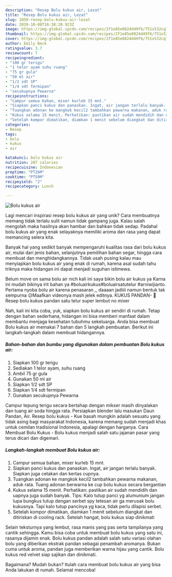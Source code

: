 ```yaml
---
description: "Resep Bolu kukus air, Lezat"
title: "Resep Bolu kukus air, Lezat"
slug: 1050-resep-bolu-kukus-air-lezat
date: 2020-10-08T16:38:20.923Z
image: https://img-global.cpcdn.com/recipes/2f1e85e0824d49f6/751x532cq70/bolu-kukus-air-foto-resep-utama.jpg
thumbnail: https://img-global.cpcdn.com/recipes/2f1e85e0824d49f6/751x532cq70/bolu-kukus-air-foto-resep-utama.jpg
cover: https://img-global.cpcdn.com/recipes/2f1e85e0824d49f6/751x532cq70/bolu-kukus-air-foto-resep-utama.jpg
author: Emily Beck
ratingvalue: 3.7
reviewcount: 7
recipeingredient:
- "100 gr terigu"
- "1 telor ayam suhu ruang"
- "75 gr gula"
- "50 ml air"
- "1/2 sdt SP"
- "1/4 sdt fermipan"
- "secukupnya Pewarna"
recipeinstructions:
- "Campur semua bahan, mixer kurleb 15 mnt."
- "Siapkan panci kukus dan panaskan. Ingat, air jangan terlalu banyak. Siapkan juga cetakan dan kertas cupnya."
- "Tuangkan adonan ke mangkok kecil2 tambahkan pewarna makanan, aduk rata. Tuang adonan berwarna ke cup bolu kukus secara bergantian"
- "Kukus selama 15 menit. Perhatikan: pastikan air sudah mendidih dan uapnya juga sudah banyak. Tips: Kalo tutup panci yg alumunium jangan lupa bungkus tutup dengan serbet spy tetesan air ga merusak bolu kukusnya. Tapi kalo tutup pancinya yg kaca, tidak perlu dilapisi serbet."
- "Setelah kompor dimatikan, diamkan 1 menit sebelum diangkat dan ditiriskan di cooling rack. Setelah hangat, bolu kukus siap dinikmati"
categories:
- Resep
tags:
- bolu
- kukus
- air

katakunci: bolu kukus air 
nutrition: 207 calories
recipecuisine: Indonesian
preptime: "PT26M"
cooktime: "PT59M"
recipeyield: "2"
recipecategory: Lunch

---
```



![Bolu kukus air](https://img-global.cpcdn.com/recipes/2f1e85e0824d49f6/751x532cq70/bolu-kukus-air-foto-resep-utama.jpg)

Lagi mencari inspirasi resep bolu kukus air yang unik? Cara membuatnya memang tidak terlalu sulit namun tidak gampang juga. Kalau salah mengolah maka hasilnya akan hambar dan bahkan tidak sedap. Padahal bolu kukus air yang enak selayaknya memiliki aroma dan rasa yang dapat memancing selera kita.

Banyak hal yang sedikit banyak mempengaruhi kualitas rasa dari bolu kukus air, mulai dari jenis bahan, selanjutnya pemilihan bahan segar, hingga cara membuat dan menghidangkannya. Tidak usah pusing kalau mau menyiapkan bolu kukus air yang enak di rumah, karena asal sudah tahu triknya maka hidangan ini dapat menjadi suguhan istimewa.

Belum move on sama bolu air nich kali ini saya bikin bolu air kukus ya Karna ini mudah bikinya irit bahan ya #boluairkukus#boluairsatutelur #arniwijianto. Pertama nyoba bolu air karena penasaran ,, daaaan jadiiii namun bentuk tak sempurna 😥Maafkan videonya mash jelek editnya. KUKUS PANDAN- 🍮 Resep bolu kukus pandan satu telur super lembut no mixer


Nah, kali ini kita coba, yuk, siapkan bolu kukus air sendiri di rumah. Tetap dengan bahan sederhana, hidangan ini bisa memberi manfaat dalam membantu menjaga kesehatan tubuhmu sekeluarga. Anda bisa membuat Bolu kukus air memakai 7 bahan dan 5 langkah pembuatan. Berikut ini langkah-langkah dalam membuat hidangannya.

<!--inarticleads1-->

##### Bahan-bahan dan bumbu yang digunakan dalam pembuatan Bolu kukus air:

1. Siapkan 100 gr terigu
1. Sediakan 1 telor ayam, suhu ruang
1. Ambil 75 gr gula
1. Gunakan 50 ml air
1. Siapkan 1/2 sdt SP
1. Siapkan 1/4 sdt fermipan
1. Gunakan secukupnya Pewarna


Campur tepung terigu secara bertahap dengan mikser masih dinyalakan dan tuang air soda hingga rata. Persiapkan blender lalu masukan Daun Pandan, Air. Resep bolu kukus - Kue basah mungkin adalah sesuatu yang tidak asing bagi masyarakat Indonesia, karena memang sudah menjadi khas untuk cemilan tradisional Indonesia, apalagi dengan harganya. Cara Membuat Bolu Kukus - Bolu kukus menjadi salah satu jajanan pasar yang terus dicari dan digemari. 

<!--inarticleads2-->

##### Langkah-langkah membuat Bolu kukus air:

1. Campur semua bahan, mixer kurleb 15 mnt.
1. Siapkan panci kukus dan panaskan. Ingat, air jangan terlalu banyak. Siapkan juga cetakan dan kertas cupnya.
1. Tuangkan adonan ke mangkok kecil2 tambahkan pewarna makanan, aduk rata. Tuang adonan berwarna ke cup bolu kukus secara bergantian
1. Kukus selama 15 menit. Perhatikan: pastikan air sudah mendidih dan uapnya juga sudah banyak. Tips: Kalo tutup panci yg alumunium jangan lupa bungkus tutup dengan serbet spy tetesan air ga merusak bolu kukusnya. Tapi kalo tutup pancinya yg kaca, tidak perlu dilapisi serbet.
1. Setelah kompor dimatikan, diamkan 1 menit sebelum diangkat dan ditiriskan di cooling rack. Setelah hangat, bolu kukus siap dinikmati


Selain teksturnya yang lembut, rasa manis yang pas serta tampilanya yang cantik sehingga. Kamu bisa coba untuk membuat bolu kukus yang satu ini, rasanya dijamin enak. Bolu kukus pandan adalah salah satu variasi olahan bolu yang diberikan ekstrak pandan sebagai penambah aromanya. Bukan cuma untuk aroma, pandan juga memberikan warna hijau yang cantik. Bolu kukus red velvet siap sajikan dan dinikmati. 

Bagaimana? Mudah bukan? Itulah cara membuat bolu kukus air yang bisa Anda lakukan di rumah. Selamat mencoba!
